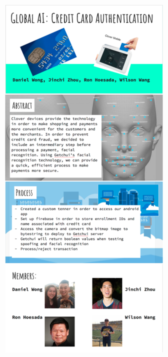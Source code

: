 ![alt text](/README-images/slide1.png)
![alt text](/README-images/slide2.png)
![alt text](/README-images/slide3.png)
![alt text](/README-images/slide4.png)
